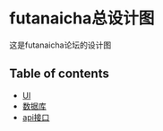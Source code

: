 # futanaicha总设计图
这是futanaicha论坛的设计图

## Table of contents
+ [UI]()
+ [数据库](/database.md)
+ [api接口]()